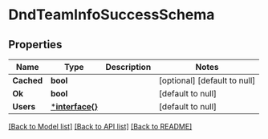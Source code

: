 # DndTeamInfoSuccessSchema

## Properties
Name | Type | Description | Notes
------------ | ------------- | ------------- | -------------
**Cached** | **bool** |  | [optional] [default to null]
**Ok** | **bool** |  | [default to null]
**Users** | [***interface{}**](interface{}.md) |  | [default to null]

[[Back to Model list]](../README.md#documentation-for-models) [[Back to API list]](../README.md#documentation-for-api-endpoints) [[Back to README]](../README.md)


